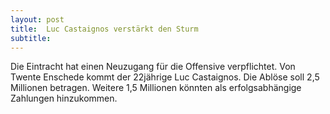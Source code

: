 ```yaml
---
layout: post
title:  Luc Castaignos verstärkt den Sturm
subtitle:  
---
```


Die Eintracht hat einen Neuzugang für die Offensive verpflichtet. Von Twente Enschede kommt der 22jährige Luc Castaignos. Die Ablöse soll 2,5 Millionen betragen. Weitere 1,5 Millionen könnten als erfolgsabhängige Zahlungen hinzukommen. 


